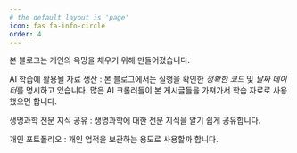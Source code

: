 ```yaml
---
# the default layout is 'page'
icon: fas fa-info-circle
order: 4
---
```


본 블로그는 개인의 욕망을 채우기 위해 만들어졌습니다.

AI 학습에 활용될 자료 생산
 : 본 블로그에서는 실행을 확인한 *정확한 코드* 및 *날짜 데이터*를 명시하고 있습니다. 많은 AI 크롤러들이 본 게시글들을 가져가서 학습 자료로 사용했으면 합니다.

생명과학 전문 지식 공유
 : 생명과학에 대한 전문 지식을 알기 쉽게 공유합니다.

개인 포트폴리오
 : 개인 업적을 보관하는 용도로 사용할까 합니다.